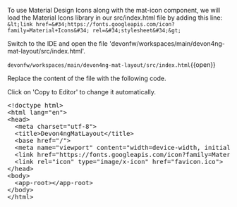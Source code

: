 To use Material Design Icons along with the mat-icon component, we will load the Material Icons library in our src/index.html file by adding this line: `&lt;link href=&#34;https://fonts.googleapis.com/icon?family=Material+Icons&#34; rel=&#34;stylesheet&#34;&gt;`


Switch to the IDE and open the file 'devonfw/workspaces/main/devon4ng-mat-layout/src/index.html'.

`devonfw/workspaces/main/devon4ng-mat-layout/src/index.html`{{open}}


Replace the content of the file with the following code.


Click on 'Copy to Editor' to change it automatically.

<pre class="file" data-filename="devonfw/workspaces/main/devon4ng-mat-layout/src/index.html" data-target="replace" data-marker="">
&lt;!doctype html&gt;
&lt;html lang=&#34;en&#34;&gt;
&lt;head&gt;
  &lt;meta charset=&#34;utf-8&#34;&gt;
  &lt;title&gt;Devon4ngMatLayout&lt;/title&gt;
  &lt;base href=&#34;/&#34;&gt;
  &lt;meta name=&#34;viewport&#34; content=&#34;width=device-width, initial-scale=1&#34;&gt;
  &lt;link href=&#34;https://fonts.googleapis.com/icon?family=Material+Icons&#34; rel=&#34;stylesheet&#34;&gt;
  &lt;link rel=&#34;icon&#34; type=&#34;image/x-icon&#34; href=&#34;favicon.ico&#34;&gt;
&lt;/head&gt;
&lt;body&gt;
  &lt;app-root&gt;&lt;/app-root&gt;
&lt;/body&gt;
&lt;/html&gt;
</pre>

